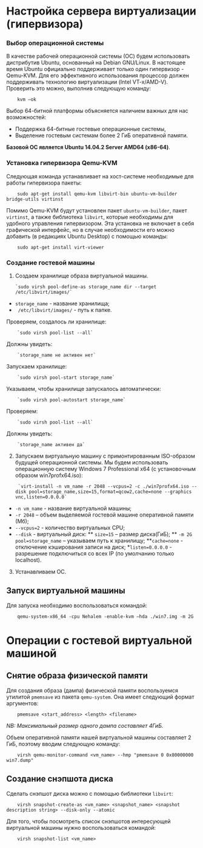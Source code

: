 # Настройка сервера виртуализации (гипервизора)

### Выбор операционной системы

В качестве рабочей операционной системы (ОС) будем использовать дистрибутив Ubuntu, основанный на Debian GNU/Linux. В настоящее время Ubuntu официально поддерживает только один гипервизор - Qemu-KVM.
Для его эффективного использования процессор должен поддерживать технологию виртуализации (Intel VT-x/AMD-V). Проверить это можно, выполнив следующую команду:

        kvm –ok

Выбор 64-битной платформы объясняется наличием важных для нас возможностей:

* Поддержка 64-битные гостевые операционные системы,
* Выделение гостевым системам более 2 ГиБ оперативной памяти.

**Базовой ОС является Ubuntu 14.04.2 Server AMD64 (x86-64)**.

### Установка гипервизора Qemu-KVM

Следующая команда устанавливает на хост-системе необходимые для работы гипервизора пакеты:

        sudo apt-get install qemu-kvm libvirt-bin ubuntu-vm-builder bridge-utils virtinst

Помимо Qemu-KVM будут установлен пакет `ubuntu-vm-builder`, пакет `virtinst`, а также библиотека `libvirt`, которые необходимы для удобного управления гипервизором. Эта установка не включает в себя графической интерфейс, но в случае необходимости его можно добавить (в редакциях Ubuntu Desktop) с помощью команды:

        sudo apt-get install virt-viewer

### Создание гостевой машины

1. Создаем хранилище образа виртуальной машины.

       `sudo virsh pool-define-as storage_name dir --target /etc/libvirt/images/`

 * `storage_name` - название хранилища;
 * ` /etc/libvirt/images/` - путь к папке.
 
Проверяем, создалось ли хранилище:

        `sudo virsh pool-list --all`

Должны увидеть: 

        `storage_name не активен нет`

Запускаем хранилище:

        `sudo virsh pool-start storage_name`

Указываем, чтобы хранилище запускалось автоматически:

        `sudo virsh pool-autostart storage_name`

Проверяем:

        `sudo virsh pool-list --all`

Должны увидеть: 

        `storage_name активен да`

2. Запускаем виртуальную машину с примонтированным ISO-образом будущей операционной системы. Мы будем использовать операционную систему Windows 7 Professional x64 (с установочным образом win7profx64.iso):

        `virt-install -n vm_name -r 2048 --vcpus=2 -c ./win7profx64.iso --disk pool=storage_name,size=15,format=qcow2,cache=none --graphics vnc,listen=0.0.0.0`

 * `-n vm_name` - название виртуальной машины;
 * `-r 2048` – объем выделяемой гостевой машине оперативной памяти (Мб);
 * `--vcpus=2` - количество виртуальных CPU;
 * `--disk` - виртуальный диск:
  ** `size=15` – размер диска(ГиБ);
  ** `-m 2G` `pool=storage_name` – указываем путь к хранилищу; 
  **`cache=none` - отключение кэширования записи на диск;
 *`listen=0.0.0.0` -  разрешение подключиться со всех IP (по умолчанию только localhost).

3. Устанавливаем ОС.

## Запуск виртуальной машины

Для запуска необходимо воспользоваться командой:

        qemu-system-x86_64 -cpu Nehalem -enable-kvm –hda ./win7.img -m 2G

# Операции с гостевой виртуальной машиной

## Снятие образа физической памяти

Для создания образа (дампа) физической памяти воспользуемся утилитой `pmemsave` из пакета `qemu-system`. Она имеет следующий формат аргументов:

        pmemsave <start_address> <length> <filename>

_NB: Максимальный размер одного дампа составляет 4ГиБ._

Объем оперативной памяти нашей виртуальной машины составляет 2 ГиБ, поэтому вводим следующую команду:

        virsh qemu-monitor-command <vm_name> --hmp "pmemsave 0 0x80000000 win7.dump"

## Создание снэпшота диска

Сделать снэпшот диска можно с помощью библиотеки `libvirt`:

        virsh snapshot-create-as <vm_name> <snapshot_name> <snapshot description string> --disk-only --atomic

Для того, чтобы посмотреть список снэпшотов интересующей виртуальной машины нужно воспользоваться командой:

        virsh snapshot-list <vm_name> 
